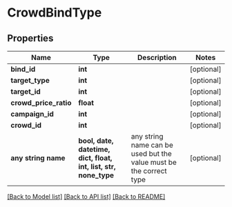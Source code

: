 # CrowdBindType


## Properties
Name | Type | Description | Notes
------------ | ------------- | ------------- | -------------
**bind_id** | **int** |  | [optional] 
**target_type** | **int** |  | [optional] 
**target_id** | **int** |  | [optional] 
**crowd_price_ratio** | **float** |  | [optional] 
**campaign_id** | **int** |  | [optional] 
**crowd_id** | **int** |  | [optional] 
**any string name** | **bool, date, datetime, dict, float, int, list, str, none_type** | any string name can be used but the value must be the correct type | [optional]

[[Back to Model list]](../README.md#documentation-for-models) [[Back to API list]](../README.md#documentation-for-api-endpoints) [[Back to README]](../README.md)


